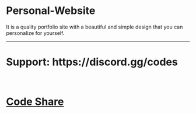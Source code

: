 # Personal-Website
It is a quality portfolio site with a beautiful and simple design that you can personalize for yourself.
<hr>
<h1>Support: https://discord.gg/codes</h1><br>
<h1><a href="https://codeshare.me" rel="follow" >Code Share</a></h1>
